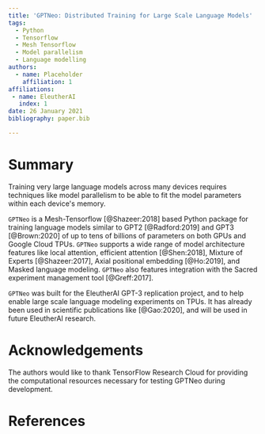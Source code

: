 ```yaml
---
title: 'GPTNeo: Distributed Training for Large Scale Language Models'
tags:
  - Python
  - Tensorflow
  - Mesh Tensorflow
  - Model parallelism
  - Language modelling
authors:
  - name: Placeholder
    affiliation: 1
affiliations:
 - name: EleutherAI
   index: 1
date: 26 January 2021
bibliography: paper.bib

---
```


# Summary

Training very large language models across many devices requires techniques 
like model parallelism to be able to fit the model parameters within each device's
memory. 

`GPTNeo` is a Mesh-Tensorflow [@Shazeer:2018] based Python package for training 
language models similar to GPT2 [@Radford:2019] and GPT3 [@Brown:2020] of up to 
tens of billions of parameters on both GPUs and Google Cloud TPUs. `GPTNeo` supports 
a wide range of model architecture features like local attention, efficient 
attention [@Shen:2018], Mixture of Experts [@Shazeer:2017], Axial positional 
embedding [@Ho:2019], and Masked language modeling. `GPTNeo` also features integration 
with the Sacred experiment management tool [@Greff:2017].

`GPTNeo` was built for the EleutherAI GPT-3 replication project, and to help enable 
large scale language modeling experiments on TPUs. It has already been used in 
scientific publications like [@Gao:2020], and will be used in future EleutherAI
research. 

# Acknowledgements

The authors would like to thank TensorFlow Research Cloud for providing the 
computational resources necessary for testing GPTNeo during development. 

# References
